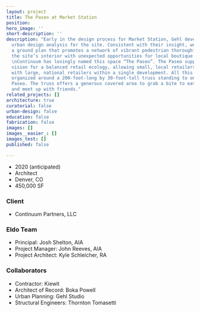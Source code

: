 ```yaml
---
layout: project
title: The Paseo at Market Station
position: 
hero_image: ''
short-description: ''
description: "Early in the design process for Market Station, Gehl developed a comprehensive
  urban design analysis for the site. Consistent with their insight, we have created
  a ground plan that promotes a network of vibrant pedestrian thoroughfares, activating
  the site’s interior with unexpected opportunities for local boutique retail environments.
  \nContinuum has lovingly named this space “The Paseo”. The Paseo supports Gehl’s
  vision for a balanced retail ecology, allowing small, local retailers to co-exist
  with large, national retailers within a single development. All this activity is
  organized around a 200-foot-long by 30-foot-tall truss standing to one side of the
  Paseo. The truss offers a generous covered area to grab a bite to eat, have a drink
  and meet up with friends."
related_projects: []
architecture: true
curatorial: false
urban-design: false
education: false
fabrication: false
images: []
images__easier_: []
images_test: []
published: false

---
```

* 2020 (anticipated)
* Architect
* Denver, CO
* 450,000 SF

### Client

* Continuum Partners, LLC

### Eldo Team

* Principal: Josh Shelton, AIA
* Project Manager: John Reeves, AIA
* Project Architect: Kyle Schleicher, RA

### Collaborators

* Contractor: Kiewit
* Architect of Record: Boka Powell
* Urban Planning: Gehl Studio
* Structural Engineers: Thornton Tomasetti